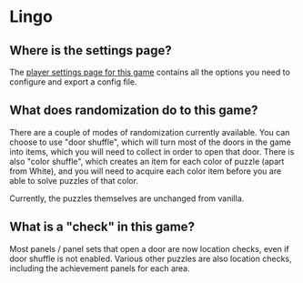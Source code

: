 # Lingo

## Where is the settings page?

The [player settings page for this game](../player-settings) contains all the options you need to configure and export a
config file.

## What does randomization do to this game?

There are a couple of modes of randomization currently available. You can choose to use "door shuffle", which will turn
most of the doors in the game into items, which you will need to collect in order to open that door. There is also
"color shuffle", which creates an item for each color of puzzle (apart from White), and you will need to acquire each
color item before you are able to solve puzzles of that color.

Currently, the puzzles themselves are unchanged from vanilla.

## What is a "check" in this game?

Most panels / panel sets that open a door are now location checks, even if door shuffle is not enabled. Various other
puzzles are also location checks, including the achievement panels for each area.
